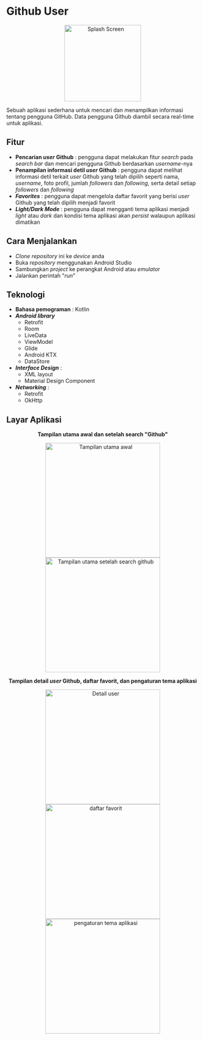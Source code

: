 # Github User
<p align="center">
<img src="https://i.ibb.co/MDsbMn7/Screenshot-2024-03-29-at-12-34-23.png" alt="Splash Screen" width="200"/>
</p>
Sebuah aplikasi sederhana untuk mencari dan menampilkan informasi tentang pengguna GitHub. Data pengguna Github diambil secara real-time untuk aplikasi.

## Fitur
- **Pencarian *user* Github** : pengguna dapat melakukan fitur *search* pada *search bar* dan mencari pengguna Github berdasarkan *username*-nya
- **Penampilan informasi detil *user* Github** : pengguna dapat melihat informasi detil terkait *user* Github yang telah dipilih seperti nama, *username*, foto profil, jumlah *followers* dan *following*, serta detail setiap *followers* dan *following*
- ***Favorites*** : pengguna dapat mengelola daftar favorit yang berisi *user* Github yang telah dipilih menjadi favorit
- ***Light/Dark Mode*** : pengguna dapat mengganti tema aplikasi menjadi *light* atau *dark* dan kondisi tema aplikasi akan *persist* walaupun aplikasi dimatikan

## Cara Menjalankan
- *Clone repository* ini ke *device* anda
- Buka *repository* menggunakan Android Studio
- Sambungkan *project* ke perangkat Android atau *emulator*
- Jalankan perintah "*run*"

## Teknologi
- **Bahasa pemograman** : Kotlin
- ***Android library***
  - Retrofit
  - Room
  - LiveData
  - ViewModel
  - Glide
  - Android KTX
  - DataStore
- ***Interface Design*** : 
  - XML layout
  - Material Design Component
- ***Networking*** : 
  - Retrofit
  - OkHttp

## Layar Aplikasi
<p align="center">
     <b>Tampilan utama awal dan setelah search "Github"</b>
</p>
<p align="center">
  <img src="https://i.ibb.co/MpX6FCz/Screenshot-2024-03-29-at-12-39-57.png" alt="Tampilan utama awal" width="300"/>
  <img src="https://i.ibb.co/54n66Jj/Screenshot-2024-03-29-at-12-42-02.png" alt="Tampilan utama setelah search github" width="300"/>
</p>

<p align="center">
     <b>Tampilan detail <i>user</i> Github, daftar favorit, dan pengaturan tema aplikasi</b>
</p>
<p align="center">
  <img src="https://i.ibb.co/DKXNcJd/Screenshot-2024-03-29-at-12-40-31.png" alt="Detail user" width="300"/>
  <img src="https://i.ibb.co/GpXLPZ9/Screenshot-2024-03-29-at-12-40-59.png" alt="daftar favorit" width="300"/>
  <img src="https://i.ibb.co/tbj8rP1/Screenshot-2024-03-29-at-12-41-16.png" alt="pengaturan tema aplikasi" width="300"/>
</p>
